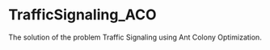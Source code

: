 # TrafficSignaling_ACO
The solution of the problem Traffic Signaling using Ant Colony Optimization.
